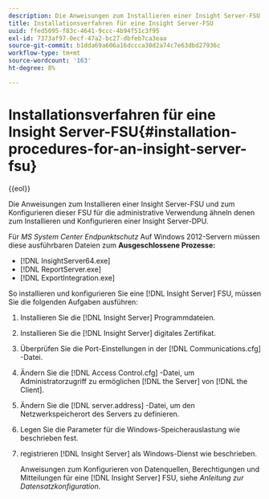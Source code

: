 ```yaml
---
description: Die Anweisungen zum Installieren einer Insight Server-FSU und zum Konfigurieren dieser FSU für die administrative Verwendung ähneln denen zum Installieren und Konfigurieren einer Insight Server-DPU.
title: Installationsverfahren für eine Insight Server-FSU
uuid: ffed5095-f83c-4641-9ccc-4b94f51c3f95
exl-id: 7373af97-0ecf-47a2-bc27-dbfeb7ca3eaa
source-git-commit: b1dda69a606a16dccca30d2a74c7e63dbd27936c
workflow-type: tm+mt
source-wordcount: '163'
ht-degree: 8%

---
```


# Installationsverfahren für eine Insight Server-FSU{#installation-procedures-for-an-insight-server-fsu}

{{eol}}

Die Anweisungen zum Installieren einer Insight Server-FSU und zum Konfigurieren dieser FSU für die administrative Verwendung ähneln denen zum Installieren und Konfigurieren einer Insight Server-DPU.

Für *MS System Center Endpunktschutz* Auf Windows 2012-Servern müssen diese ausführbaren Dateien zum **Ausgeschlossene Prozesse:**

* [!DNL InsightServer64.exe]
* [!DNL ReportServer.exe]
* [!DNL ExportIntegration.exe]

So installieren und konfigurieren Sie eine [!DNL Insight Server] FSU, müssen Sie die folgenden Aufgaben ausführen:

1. Installieren Sie die [!DNL Insight Server] Programmdateien.
1. Installieren Sie die [!DNL Insight Server] digitales Zertifikat.
1. Überprüfen Sie die Port-Einstellungen in der [!DNL Communications.cfg] -Datei.
1. Ändern Sie die [!DNL Access Control.cfg] -Datei, um Administratorzugriff zu ermöglichen [!DNL the Server] von [!DNL the Client].
1. Ändern Sie die [!DNL server.address] -Datei, um den Netzwerkspeicherort des Servers zu definieren.
1. Legen Sie die Parameter für die Windows-Speicherauslastung wie beschrieben fest.
1. registrieren [!DNL Insight Server] als Windows-Dienst wie beschrieben.

   Anweisungen zum Konfigurieren von Datenquellen, Berechtigungen und Mitteilungen für eine [!DNL Insight Server] FSU, siehe *Anleitung zur Datensatzkonfiguration*.
